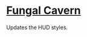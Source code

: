 # [Fungal Cavern](https://www.mousehuntgame.com/preferences.php?tab=mousehunt-improved-settings#mousehunt-improved-settings-location-hud)

Updates the HUD styles.
